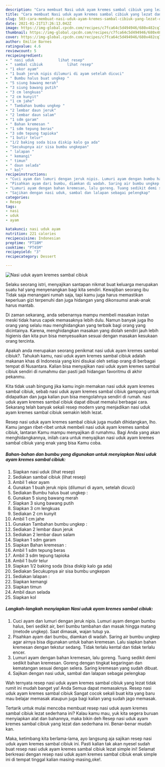 ```yaml
---
description: "Cara membuat Nasi uduk ayam kremes sambal cibiuk yang lezat dan Mudah Dibuat"
title: "Cara membuat Nasi uduk ayam kremes sambal cibiuk yang lezat dan Mudah Dibuat"
slug: 503-cara-membuat-nasi-uduk-ayam-kremes-sambal-cibiuk-yang-lezat-dan-mudah-dibuat
date: 2021-01-21T17:26:13.042Z
image: https://img-global.cpcdn.com/recipes/c7fca64c5d494946/680x482cq70/nasi-uduk-ayam-kremes-sambal-cibiuk-foto-resep-utama.jpg
thumbnail: https://img-global.cpcdn.com/recipes/c7fca64c5d494946/680x482cq70/nasi-uduk-ayam-kremes-sambal-cibiuk-foto-resep-utama.jpg
cover: https://img-global.cpcdn.com/recipes/c7fca64c5d494946/680x482cq70/nasi-uduk-ayam-kremes-sambal-cibiuk-foto-resep-utama.jpg
author: Emilie Barnes
ratingvalue: 4.6
reviewcount: 5
recipeingredient:
- " nasi uduk           lihat resep"
- " sambal cibiuk           lihat resep"
- "1 ekor ayam"
- "1 buah jeruk nipis dilumuri di ayam setelah dicuci"
- " Bumbu halus buat ungkep "
- "5 siung bawang merah"
- "3 siung bawang putih"
- "3 cm lengkuas"
- "2 cm kunyit"
- "1 cm jahe"
- " Tambahan bumbu ungkep "
- "2 lembar daun jeruk"
- "2 lembar daun salam"
- "1 sdm garam"
- " Bahan kremesan "
- "1 sdm tepung beras"
- "3 sdm tepung tapioka"
- "1 butir telur"
- "1/2 baking soda bisa diskip kalo ga ada"
- "Secukupnya air sisa bumbu ungkepan"
- " lalapan "
- " kemangi"
- " timun"
- " daun selada"
- " kol"
recipeinstructions:
- "Cuci ayam dan lumuri dengan jeruk nipis. Lumuri ayam dengan bumbu halus, beri sedikit air, beri bumbu tambahan dan masak hingga matang (metode ungkep). Saat dimasak, wajan tutup ya."
- "Pisahkan ayam dari bumbu, diamkan di wadah. Saring air bumbu ungkep agar airnya bisa digunakan untuk bahan kremesan. Lalu siapkan bahan kremesan dengan tekstur sedang. Tidak terlalu kental dan tidak terlalu encer."
- "Lumuri ayam dengan bahan kremesan, lalu goreng. Tuang sedikit demi sedikit bahan kremesan. Goreng dengan tingkat kegaringan dan kematangan sesuai dengan selera. Saring kremesan yang sudah dibuat."
- "Sajikan dengan nasi uduk, sambal dan lalapan sebagai pelengkap"
categories:
- Resep
tags:
- nasi
- uduk
- ayam

katakunci: nasi uduk ayam 
nutrition: 221 calories
recipecuisine: Indonesian
preptime: "PT18M"
cooktime: "PT45M"
recipeyield: "3"
recipecategory: Dessert

---
```



![Nasi uduk ayam kremes sambal cibiuk](https://img-global.cpcdn.com/recipes/c7fca64c5d494946/680x482cq70/nasi-uduk-ayam-kremes-sambal-cibiuk-foto-resep-utama.jpg)

Selaku seorang istri, menyajikan santapan nikmat buat keluarga merupakan suatu hal yang menyenangkan bagi kita sendiri. Kewajiban seorang ibu Tidak saja menangani rumah saja, tapi kamu juga harus memastikan keperluan gizi terpenuhi dan juga hidangan yang dikonsumsi anak-anak harus mantab.

Di zaman  sekarang, anda sebenarnya mampu membeli masakan instan meski tidak harus capek memasaknya lebih dulu. Namun banyak juga lho orang yang selalu mau menghidangkan yang terbaik bagi orang yang dicintainya. Karena, menghidangkan masakan yang diolah sendiri jauh lebih higienis dan kita pun bisa menyesuaikan sesuai dengan masakan kesukaan orang tercinta. 



Apakah anda merupakan seorang penikmat nasi uduk ayam kremes sambal cibiuk?. Tahukah kamu, nasi uduk ayam kremes sambal cibiuk adalah makanan khas di Indonesia yang kini disukai oleh setiap orang di berbagai tempat di Nusantara. Kalian bisa menyajikan nasi uduk ayam kremes sambal cibiuk sendiri di rumahmu dan pasti jadi hidangan favoritmu di akhir pekanmu.

Kita tidak usah bingung jika kamu ingin memakan nasi uduk ayam kremes sambal cibiuk, sebab nasi uduk ayam kremes sambal cibiuk gampang untuk didapatkan dan juga kalian pun bisa mengolahnya sendiri di rumah. nasi uduk ayam kremes sambal cibiuk dapat dibuat memalui berbagai cara. Sekarang telah banyak sekali resep modern yang menjadikan nasi uduk ayam kremes sambal cibiuk semakin lebih lezat.

Resep nasi uduk ayam kremes sambal cibiuk juga mudah dihidangkan, lho. Kamu jangan ribet-ribet untuk membeli nasi uduk ayam kremes sambal cibiuk, lantaran Kamu mampu menyajikan di rumahmu. Bagi Anda yang akan menghidangkannya, inilah cara untuk menyajikan nasi uduk ayam kremes sambal cibiuk yang enak yang bisa Kamu coba.

<!--inarticleads1-->

##### Bahan-bahan dan bumbu yang digunakan untuk menyiapkan Nasi uduk ayam kremes sambal cibiuk:

1. Siapkan  nasi uduk           (lihat resep)
1. Sediakan  sambal cibiuk           (lihat resep)
1. Ambil 1 ekor ayam
1. Gunakan 1 buah jeruk nipis (dilumuri di ayam, setelah dicuci)
1. Sediakan  Bumbu halus buat ungkep :
1. Gunakan 5 siung bawang merah
1. Siapkan 3 siung bawang putih
1. Siapkan 3 cm lengkuas
1. Sediakan 2 cm kunyit
1. Ambil 1 cm jahe
1. Gunakan  Tambahan bumbu ungkep :
1. Sediakan 2 lembar daun jeruk
1. Sediakan 2 lembar daun salam
1. Siapkan 1 sdm garam
1. Siapkan  Bahan kremesan :
1. Ambil 1 sdm tepung beras
1. Ambil 3 sdm tepung tapioka
1. Ambil 1 butir telur
1. Siapkan 1/2 baking soda (bisa diskip kalo ga ada)
1. Sediakan Secukupnya air sisa bumbu ungkepan
1. Sediakan  lalapan :
1. Siapkan  kemangi
1. Siapkan  timun
1. Ambil  daun selada
1. Siapkan  kol




<!--inarticleads2-->

##### Langkah-langkah menyiapkan Nasi uduk ayam kremes sambal cibiuk:

1. Cuci ayam dan lumuri dengan jeruk nipis. Lumuri ayam dengan bumbu halus, beri sedikit air, beri bumbu tambahan dan masak hingga matang (metode ungkep). Saat dimasak, wajan tutup ya.
1. Pisahkan ayam dari bumbu, diamkan di wadah. Saring air bumbu ungkep agar airnya bisa digunakan untuk bahan kremesan. Lalu siapkan bahan kremesan dengan tekstur sedang. Tidak terlalu kental dan tidak terlalu encer.
1. Lumuri ayam dengan bahan kremesan, lalu goreng. Tuang sedikit demi sedikit bahan kremesan. Goreng dengan tingkat kegaringan dan kematangan sesuai dengan selera. Saring kremesan yang sudah dibuat.
1. Sajikan dengan nasi uduk, sambal dan lalapan sebagai pelengkap




Wah ternyata resep nasi uduk ayam kremes sambal cibiuk yang lezat tidak rumit ini mudah banget ya! Anda Semua dapat memasaknya. Resep nasi uduk ayam kremes sambal cibiuk Sangat cocok sekali buat kita yang baru mau belajar memasak ataupun juga bagi kalian yang sudah jago memasak.

Tertarik untuk mulai mencoba membuat resep nasi uduk ayam kremes sambal cibiuk lezat sederhana ini? Kalau kamu mau, yuk kita segera buruan menyiapkan alat dan bahannya, maka bikin deh Resep nasi uduk ayam kremes sambal cibiuk yang lezat dan sederhana ini. Benar-benar mudah kan. 

Maka, ketimbang kita berlama-lama, ayo langsung aja sajikan resep nasi uduk ayam kremes sambal cibiuk ini. Pasti kalian tak akan nyesel sudah buat resep nasi uduk ayam kremes sambal cibiuk lezat simple ini! Selamat berkreasi dengan resep nasi uduk ayam kremes sambal cibiuk enak simple ini di tempat tinggal kalian masing-masing,oke!.

